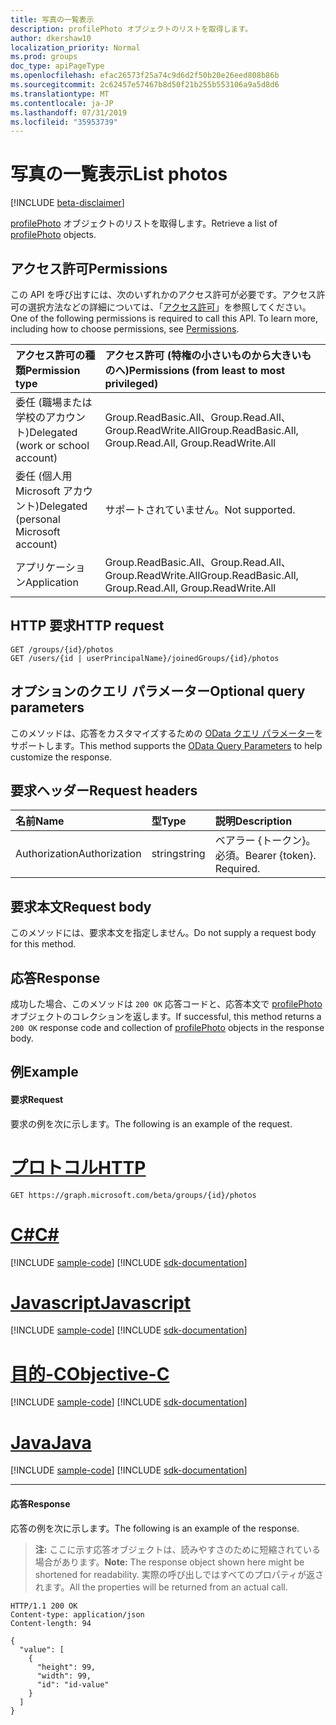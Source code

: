 ```yaml
---
title: 写真の一覧表示
description: profilePhoto オブジェクトのリストを取得します。
author: dkershaw10
localization_priority: Normal
ms.prod: groups
doc_type: apiPageType
ms.openlocfilehash: efac26573f25a74c9d6d2f50b20e26eed808b86b
ms.sourcegitcommit: 2c62457e57467b8d50f21b255b553106a9a5d8d6
ms.translationtype: MT
ms.contentlocale: ja-JP
ms.lasthandoff: 07/31/2019
ms.locfileid: "35953739"
---
```

# <a name="list-photos"></a><span data-ttu-id="82d24-103">写真の一覧表示</span><span class="sxs-lookup"><span data-stu-id="82d24-103">List photos</span></span>

[!INCLUDE [beta-disclaimer](../../includes/beta-disclaimer.md)]

<span data-ttu-id="82d24-104">[profilePhoto](../resources/profilephoto.md) オブジェクトのリストを取得します。</span><span class="sxs-lookup"><span data-stu-id="82d24-104">Retrieve a list of [profilePhoto](../resources/profilephoto.md) objects.</span></span>

## <a name="permissions"></a><span data-ttu-id="82d24-105">アクセス許可</span><span class="sxs-lookup"><span data-stu-id="82d24-105">Permissions</span></span>
<span data-ttu-id="82d24-p101">この API を呼び出すには、次のいずれかのアクセス許可が必要です。アクセス許可の選択方法などの詳細については、「[アクセス許可](/graph/permissions-reference)」を参照してください。</span><span class="sxs-lookup"><span data-stu-id="82d24-p101">One of the following permissions is required to call this API. To learn more, including how to choose permissions, see [Permissions](/graph/permissions-reference).</span></span>

|<span data-ttu-id="82d24-108">アクセス許可の種類</span><span class="sxs-lookup"><span data-stu-id="82d24-108">Permission type</span></span>      | <span data-ttu-id="82d24-109">アクセス許可 (特権の小さいものから大きいものへ)</span><span class="sxs-lookup"><span data-stu-id="82d24-109">Permissions (from least to most privileged)</span></span>              |
|:--------------------|:---------------------------------------------------------|
|<span data-ttu-id="82d24-110">委任 (職場または学校のアカウント)</span><span class="sxs-lookup"><span data-stu-id="82d24-110">Delegated (work or school account)</span></span> | <span data-ttu-id="82d24-111">Group.ReadBasic.All、Group.Read.All、Group.ReadWrite.All</span><span class="sxs-lookup"><span data-stu-id="82d24-111">Group.ReadBasic.All, Group.Read.All, Group.ReadWrite.All</span></span>    |
|<span data-ttu-id="82d24-112">委任 (個人用 Microsoft アカウント)</span><span class="sxs-lookup"><span data-stu-id="82d24-112">Delegated (personal Microsoft account)</span></span> | <span data-ttu-id="82d24-113">サポートされていません。</span><span class="sxs-lookup"><span data-stu-id="82d24-113">Not supported.</span></span>    |
|<span data-ttu-id="82d24-114">アプリケーション</span><span class="sxs-lookup"><span data-stu-id="82d24-114">Application</span></span> | <span data-ttu-id="82d24-115">Group.ReadBasic.All、Group.Read.All、Group.ReadWrite.All</span><span class="sxs-lookup"><span data-stu-id="82d24-115">Group.ReadBasic.All, Group.Read.All, Group.ReadWrite.All</span></span> |

## <a name="http-request"></a><span data-ttu-id="82d24-116">HTTP 要求</span><span class="sxs-lookup"><span data-stu-id="82d24-116">HTTP request</span></span>
<!-- { "blockType": "ignored" } -->
```http
GET /groups/{id}/photos
GET /users/{id | userPrincipalName}/joinedGroups/{id}/photos
```

## <a name="optional-query-parameters"></a><span data-ttu-id="82d24-117">オプションのクエリ パラメーター</span><span class="sxs-lookup"><span data-stu-id="82d24-117">Optional query parameters</span></span>
<span data-ttu-id="82d24-118">このメソッドは、応答をカスタマイズするための [OData クエリ パラメーター](/graph/query-parameters)をサポートします。</span><span class="sxs-lookup"><span data-stu-id="82d24-118">This method supports the [OData Query Parameters](/graph/query-parameters) to help customize the response.</span></span>

## <a name="request-headers"></a><span data-ttu-id="82d24-119">要求ヘッダー</span><span class="sxs-lookup"><span data-stu-id="82d24-119">Request headers</span></span>
| <span data-ttu-id="82d24-120">名前</span><span class="sxs-lookup"><span data-stu-id="82d24-120">Name</span></span>       | <span data-ttu-id="82d24-121">型</span><span class="sxs-lookup"><span data-stu-id="82d24-121">Type</span></span> | <span data-ttu-id="82d24-122">説明</span><span class="sxs-lookup"><span data-stu-id="82d24-122">Description</span></span>|
|:-----------|:------|:----------|
| <span data-ttu-id="82d24-123">Authorization</span><span class="sxs-lookup"><span data-stu-id="82d24-123">Authorization</span></span>  | <span data-ttu-id="82d24-124">string</span><span class="sxs-lookup"><span data-stu-id="82d24-124">string</span></span>  | <span data-ttu-id="82d24-p102">ベアラー {トークン}。必須。</span><span class="sxs-lookup"><span data-stu-id="82d24-p102">Bearer {token}. Required.</span></span> |

## <a name="request-body"></a><span data-ttu-id="82d24-127">要求本文</span><span class="sxs-lookup"><span data-stu-id="82d24-127">Request body</span></span>
<span data-ttu-id="82d24-128">このメソッドには、要求本文を指定しません。</span><span class="sxs-lookup"><span data-stu-id="82d24-128">Do not supply a request body for this method.</span></span>

## <a name="response"></a><span data-ttu-id="82d24-129">応答</span><span class="sxs-lookup"><span data-stu-id="82d24-129">Response</span></span>
<span data-ttu-id="82d24-130">成功した場合、このメソッドは `200 OK` 応答コードと、応答本文で [profilePhoto](../resources/profilephoto.md) オブジェクトのコレクションを返します。</span><span class="sxs-lookup"><span data-stu-id="82d24-130">If successful, this method returns a `200 OK` response code and collection of [profilePhoto](../resources/profilephoto.md) objects in the response body.</span></span>

## <a name="example"></a><span data-ttu-id="82d24-131">例</span><span class="sxs-lookup"><span data-stu-id="82d24-131">Example</span></span>
#### <a name="request"></a><span data-ttu-id="82d24-132">要求</span><span class="sxs-lookup"><span data-stu-id="82d24-132">Request</span></span>
<span data-ttu-id="82d24-133">要求の例を次に示します。</span><span class="sxs-lookup"><span data-stu-id="82d24-133">The following is an example of the request.</span></span>

# <a name="httptabhttp"></a>[<span data-ttu-id="82d24-134">プロトコル</span><span class="sxs-lookup"><span data-stu-id="82d24-134">HTTP</span></span>](#tab/http)
<!-- {
  "blockType": "request",
  "name": "get_photos"
}-->
```http
GET https://graph.microsoft.com/beta/groups/{id}/photos
```
# <a name="ctabcsharp"></a>[<span data-ttu-id="82d24-135">C#</span><span class="sxs-lookup"><span data-stu-id="82d24-135">C#</span></span>](#tab/csharp)
[!INCLUDE [sample-code](../includes/snippets/csharp/get-photos-csharp-snippets.md)]
[!INCLUDE [sdk-documentation](../includes/snippets/snippets-sdk-documentation-link.md)]

# <a name="javascripttabjavascript"></a>[<span data-ttu-id="82d24-136">Javascript</span><span class="sxs-lookup"><span data-stu-id="82d24-136">Javascript</span></span>](#tab/javascript)
[!INCLUDE [sample-code](../includes/snippets/javascript/get-photos-javascript-snippets.md)]
[!INCLUDE [sdk-documentation](../includes/snippets/snippets-sdk-documentation-link.md)]

# <a name="objective-ctabobjc"></a>[<span data-ttu-id="82d24-137">目的-C</span><span class="sxs-lookup"><span data-stu-id="82d24-137">Objective-C</span></span>](#tab/objc)
[!INCLUDE [sample-code](../includes/snippets/objc/get-photos-objc-snippets.md)]
[!INCLUDE [sdk-documentation](../includes/snippets/snippets-sdk-documentation-link.md)]

# <a name="javatabjava"></a>[<span data-ttu-id="82d24-138">Java</span><span class="sxs-lookup"><span data-stu-id="82d24-138">Java</span></span>](#tab/java)
[!INCLUDE [sample-code](../includes/snippets/java/get-photos-java-snippets.md)]
[!INCLUDE [sdk-documentation](../includes/snippets/snippets-sdk-documentation-link.md)]

---


#### <a name="response"></a><span data-ttu-id="82d24-139">応答</span><span class="sxs-lookup"><span data-stu-id="82d24-139">Response</span></span>
<span data-ttu-id="82d24-140">応答の例を次に示します。</span><span class="sxs-lookup"><span data-stu-id="82d24-140">The following is an example of the response.</span></span>
><span data-ttu-id="82d24-141">**注:** ここに示す応答オブジェクトは、読みやすさのために短縮されている場合があります。</span><span class="sxs-lookup"><span data-stu-id="82d24-141">**Note:** The response object shown here might be shortened for readability.</span></span> <span data-ttu-id="82d24-142">実際の呼び出しではすべてのプロパティが返されます。</span><span class="sxs-lookup"><span data-stu-id="82d24-142">All the properties will be returned from an actual call.</span></span>
<!-- {
  "blockType": "response",
  "truncated": true,
  "@odata.type": "microsoft.graph.profilePhoto",
  "isCollection": true
} -->
```http
HTTP/1.1 200 OK
Content-type: application/json
Content-length: 94

{
  "value": [
    {
      "height": 99,
      "width": 99,
      "id": "id-value"
    }
  ]
}
```

<!-- uuid: 8fcb5dbc-d5aa-4681-8e31-b001d5168d79
2015-10-25 14:57:30 UTC -->
<!--
{
  "type": "#page.annotation",
  "description": "List photos",
  "keywords": "",
  "section": "documentation",
  "tocPath": "",
  "suppressions": [
  ]
}
-->
